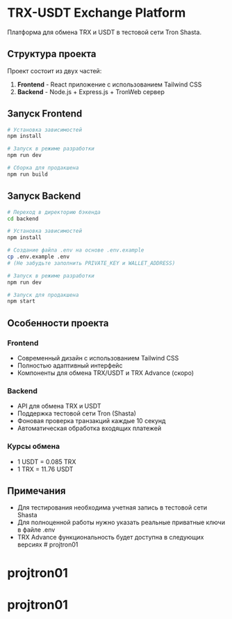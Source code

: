 # TRX-USDT Exchange Platform

Платформа для обмена TRX и USDT в тестовой сети Tron Shasta.

## Структура проекта

Проект состоит из двух частей:

1. **Frontend** - React приложение с использованием Tailwind CSS
2. **Backend** - Node.js + Express.js + TronWeb сервер

## Запуск Frontend

```bash
# Установка зависимостей
npm install

# Запуск в режиме разработки
npm run dev

# Сборка для продакшена
npm run build
```

## Запуск Backend

```bash
# Переход в директорию бэкенда
cd backend

# Установка зависимостей
npm install

# Создание файла .env на основе .env.example
cp .env.example .env
# (Не забудьте заполнить PRIVATE_KEY и WALLET_ADDRESS)

# Запуск в режиме разработки
npm run dev

# Запуск для продакшена
npm start
```

## Особенности проекта

### Frontend

- Современный дизайн с использованием Tailwind CSS
- Полностью адаптивный интерфейс
- Компоненты для обмена TRX/USDT и TRX Advance (скоро)

### Backend

- API для обмена TRX и USDT
- Поддержка тестовой сети Tron (Shasta)
- Фоновая проверка транзакций каждые 10 секунд
- Автоматическая обработка входящих платежей

### Курсы обмена

- 1 USDT = 0.085 TRX
- 1 TRX = 11.76 USDT

## Примечания

- Для тестирования необходима учетная запись в тестовой сети Shasta
- Для полноценной работы нужно указать реальные приватные ключи в файле .env
- TRX Advance функциональность будет доступна в следующих версиях # projtron01
# projtron01
# projtron01
